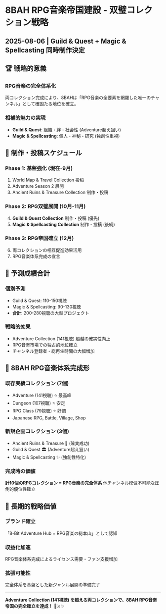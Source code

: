 # 8BAH RPG音楽帝国建設 - 双璧コレクション戦略
## 2025-08-06 | Guild & Quest + Magic & Spellcasting 同時制作決定

## 🏆 戦略的意義

### RPG音楽の完全体系化
両コレクション完成により、8BAHは「RPG音楽の全要素を網羅した唯一のチャンネル」として確固たる地位を確立。

### 相補的魅力の実現
- **Guild & Quest**: 組織・絆・社会性 (Adventure超え狙い)
- **Magic & Spellcasting**: 個人・神秘・研究 (独創性重視)

## 📅 制作・投稿スケジュール

### Phase 1: 基盤強化 (現在-9月)
1. World Map & Travel Collection 投稿
2. Adventure Season 2 展開
3. Ancient Ruins & Treasure Collection 制作・投稿

### Phase 2: RPG双璧展開 (10月-11月)
4. **Guild & Quest Collection** 制作・投稿 (優先)
5. **Magic & Spellcasting Collection** 制作・投稿 (後続)

### Phase 3: RPG帝国確立 (12月)
6. 両コレクションの相互促進効果活用
7. RPG音楽体系完成の宣言

## 🎯 予測成績合計

### 個別予測
- Guild & Quest: 110-150視聴
- Magic & Spellcasting: 90-130視聴
- **合計**: 200-280視聴の大型プロジェクト

### 戦略的効果
- Adventure Collection (141視聴) 超越の確実性向上
- RPG音楽市場での独占的地位確立
- チャンネル登録者・総再生時間の大幅増加

## 🏰 8BAH RPG音楽体系完成形

### 既存実績コレクション (7個)
- Adventure (141視聴) ⭐ 最高峰
- Dungeon (107視聴) ⭐ 安定
- RPG Class (79視聴) ⭐ 好調
- Japanese RPG, Battle, Village, Shop

### 新規企画コレクション (3個)
- Ancient Ruins & Treasure 🏺 (確実成功)
- Guild & Quest 🏛️ (Adventure超え狙い)  
- Magic & Spellcasting ✨ (独創性特化)

### 完成時の価値
**計10個のRPGコレクション = RPG音楽の完全体系**
他チャンネル模倣不可能な圧倒的優位性確立

## 🚀 長期的戦略価値

### ブランド確立
「8-Bit Adventure Hub = RPG音楽の総本山」として認知

### 収益化加速
RPG音楽体系完成によるライセンス需要・ファン支援増加

### 拡張可能性
完全体系を基盤とした新ジャンル展開の準備完了

---

**Adventure Collection (141視聴) を超える両コレクションで、8BAH RPG音楽帝国の完全確立を達成！** 🏰⚔️✨